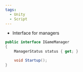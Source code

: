 ```yaml
---
tags:
  - Unity
  - Script
---
```

- Interface for managers
```cs
public interface IGameManager
{
    ManagerStatus status { get; }

    void Startup();
}

```